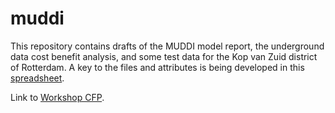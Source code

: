 # muddi

This repository contains drafts of the MUDDI model report, the underground data cost benefit analysis, and some test data for the Kop van Zuid district of Rotterdam. A key to the files and attributes is being developed in this [spreadsheet](https://docs.google.com/spreadsheets/d/1d9cNiBAWItc4lMZEHMeI4iiUsqjALIz_0Tjd0ZFNe6o/edit?usp=sharing).

Link to [Workshop CFP](https://portal.opengeospatial.org/files/?artifact_id=79132).
